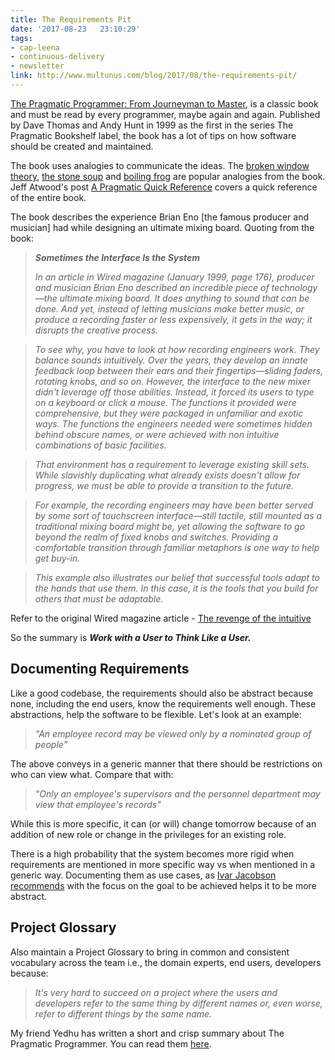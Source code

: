 ```yaml
---
title: The Requirements Pit
date: '2017-08-23	23:10:29'
tags: 
- cap-leena
- continuous-delivery
- newsletter
link: http://www.multunus.com/blog/2017/08/the-requirements-pit/
---
```


[The Pragmatic Programmer: From Journeyman to Master](https://www.amazon.com/Pragmatic-Programmer-Journeyman-Master/dp/020161622X/ref=sr_1_1?s=books&ie=UTF8&qid=1503455788&sr=1-1&keywords=pragmatic+programmer), is a classic book and must be read by every programmer, maybe again and again. Published by Dave Thomas and Andy Hunt in 1999 as the first in the series The Pragmatic Bookshelf label, the book has a lot of tips on how software should be created and maintained. 

The book uses analogies to communicate the ideas. The [broken window theory](https://en.wikipedia.org/wiki/Broken_windows_theory), [the stone soup](https://en.wikipedia.org/wiki/Stone_Soup) and [boiling frog](https://en.wikipedia.org/wiki/Boiling_frog) are popular analogies from the book. 
Jeff Atwood's post [A Pragmatic Quick Reference](https://blog.codinghorror.com/a-pragmatic-quick-reference/) covers a quick reference of the entire book.

The book describes the experience Brian Eno [the famous producer and musician] had while designing an ultimate mixing board. Quoting from the book:

>
>**_Sometimes the Interface Is the System_** 
>
>*In an article in Wired magazine (January 1999, page 176), producer and musician Brian Eno described an incredible piece of technology—the ultimate mixing board. It does anything to sound that can be done. And yet, instead of letting musicians make better music, or produce a recording faster or less expensively, it gets in the way; it disrupts the creative process.*

>*To see why, you have to look at how recording engineers work. They balance sounds intuitively. Over the years, they develop an innate feedback loop between their ears and their fingertips—sliding faders, rotating knobs, and so on. However, the interface to the new mixer didn't leverage off those abilities. Instead, it forced its users to type on a keyboard or click a mouse. The functions it provided were comprehensive, but they were packaged in unfamiliar and exotic ways. The functions the engineers needed were sometimes hidden behind obscure names, or were achieved with non intuitive combinations of basic facilities.*

>*That environment has a requirement to leverage existing skill sets. While slavishly duplicating what already exists doesn't allow for progress, we must be able to provide a transition to the future.*

>*For example, the recording engineers may have been better served by some sort of touchscreen interface—still tactile, still mounted as a traditional mixing board might be, yet allowing the software to go beyond the realm of fixed knobs and switches. Providing a comfortable transition through familiar metaphors is one way to help get buy-in.*

>*This example also illustrates our belief that successful tools adapt to the hands that use them. In this case, it is the tools that you build for others that must be adaptable.*

Refer to the original Wired magazine article - [The revenge of the intuitive](https://www.wired.com/1999/01/eno/)

So the summary is ***Work with a User to Think Like a User.***

## Documenting Requirements
Like a good codebase, the requirements should also be abstract because none, including the end users, know the requirements well enough. These abstractions, help the software to be flexible. Let's look at an example:

>*"An employee record may be viewed only by a nominated group of people"*

The above conveys in a generic manner that there should be restrictions on who can view what. Compare that with:

>*"Only an employee's supervisors and the personnel department may view that employee's records"*

While this is more specific, it can (or will) change tomorrow because of an addition of new role or change in the privileges for an existing role. 

There is a high probability that the system becomes more rigid when requirements are mentioned in more specific way vs when mentioned in a generic way. Documenting them as use cases, as [Ivar Jacobson recommends](https://www.ivarjacobson.com/publications/white-papers/use-case-ebook) with the focus on the goal to be achieved helps it to be more abstract. 

## Project Glossary
Also maintain a Project Glossary to bring in common and consistent vocabulary across the team i.e., the domain experts, end users, developers because:

>*It's very hard to succeed on a project where the users and developers refer to the same thing by different names or, even worse, refer to different things by the same name.*

My friend Yedhu has written a short and crisp summary about The Pragmatic Programmer. You can read them [here](www.yedhukrishnan.blogspot.com/search/label/Pragmatic).

